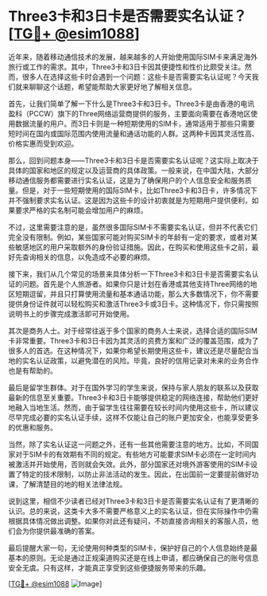 # Three3卡和3日卡是否需要实名认证？[[TG💪+ @esim1088](https://t.me/s/esim1088)]

近年来，随着移动通信技术的发展，越来越多的人开始使用国际SIM卡来满足海外旅行或工作的需求。其中，Three3卡和3日卡因其便捷性和性价比颇受关注。然而，很多人在选择这些卡时会遇到一个问题：这些卡是否需要实名认证呢？今天我们就来聊聊这个话题，希望能帮助大家更好地了解相关信息。

首先，让我们简单了解一下什么是Three3卡和3日卡。Three3卡是由香港的电讯盈科（PCCW）旗下的Three网络运营商提供的服务，主要面向需要在香港地区使用数据流量的用户。而3日卡则是一种短期使用的SIM卡，通常适用于那些只需要短时间在国内或国际范围内使用流量和通话功能的人群。这两种卡因其灵活性高、价格实惠而受到欢迎。

那么，回到问题本身——Three3卡和3日卡是否需要实名认证呢？这实际上取决于具体的国家和地区的规定以及运营商的具体政策。一般来说，在中国大陆，大部分移动通信服务都需要进行实名认证，这是为了确保用户的个人信息安全和服务质量。但是，对于一些短期使用的国际SIM卡，比如Three3卡和3日卡，许多情况下并不强制要求实名认证。这是因为这些卡的设计初衷就是为短期用户提供便利，如果要求严格的实名制可能会增加用户的麻烦。

不过，这里需要注意的是，虽然很多国际SIM卡不需要实名认证，但并不代表它们完全没有限制。例如，某些国家可能对购买SIM卡的年龄有一定的要求，或者对某些敏感地区的用户采取额外的身份验证措施。因此，在购买和使用这些卡之前，最好先查询相关的信息，以免造成不必要的麻烦。

接下来，我们从几个常见的场景来具体分析一下Three3卡和3日卡是否需要实名认证的问题。首先是个人旅游者。如果你只是计划在香港或其他支持Three网络的地区短期逗留，并且只打算使用流量和基本通话功能，那么大多数情况下，你不需要提供身份证件就可以轻松购买和激活Three3卡或3日卡。这种情况下，你只需按照说明书上的步骤完成激活即可开始使用。

其次是商务人士。对于经常往返于多个国家的商务人士来说，选择合适的国际SIM卡非常重要。Three3卡和3日卡因为其灵活的资费方案和广泛的覆盖范围，成为了很多人的首选。在这种情况下，如果你希望长期使用这些卡，建议还是尽量配合当地的实名认证政策，以避免潜在的风险。毕竟，良好的信用记录对未来的业务合作也是有帮助的。

最后是留学生群体。对于在国外学习的学生来说，保持与家人朋友的联系以及获取最新的信息至关重要。Three3卡和3日卡能够提供稳定的网络连接，帮助他们更好地融入当地生活。然而，由于留学生往往需要在较长时间内使用这些卡，所以建议尽早完成必要的实名认证手续，这样不仅能让自己的账户更加安全，也能享受更多的优惠和服务。

当然，除了实名认证这一问题之外，还有一些其他需要注意的地方。比如，不同国家对于SIM卡的有效期有不同的规定。有些地方可能要求SIM卡必须在一定时间内被激活并开始使用，否则就会失效。此外，部分国家还对境外游客使用的SIM卡设置了特定的技术限制，以防止非法活动的发生。因此，在出国前一定要提前做好功课，了解清楚目的地的相关法律法规。

说到这里，相信不少读者已经对Three3卡和3日卡是否需要实名认证有了更清晰的认识。总的来说，这类卡大多不需要严格意义上的实名认证，但在实际操作中仍需根据具体情况做出调整。如果你对此还有疑问，不妨直接咨询相关的客服人员，他们会为你提供最准确的答案。

最后提醒大家一句，无论使用何种类型的SIM卡，保护好自己的个人信息始终是最基本的原则。无论是通过正规渠道购买还是在线上申请，都应确保自己的账号信息安全无虞。只有这样，才能真正享受到这些便捷服务带来的乐趣。

[[TG💪+ @esim1088](https://t.me/s/esim1088) ![Image](https://i.postimg.cc/4NQfJmqS/Snipaste-2025-05-13-00-14-12.png)]